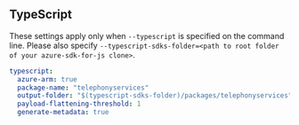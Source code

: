 ## TypeScript

These settings apply only when `--typescript` is specified on the command line.
Please also specify `--typescript-sdks-folder=<path to root folder of your azure-sdk-for-js clone>`.

```yaml $(typescript)
typescript:
  azure-arm: true
  package-name: "telephonyservices"
  output-folder: "$(typescript-sdks-folder)/packages/telephonyservices"
  payload-flattening-threshold: 1
  generate-metadata: true
```
